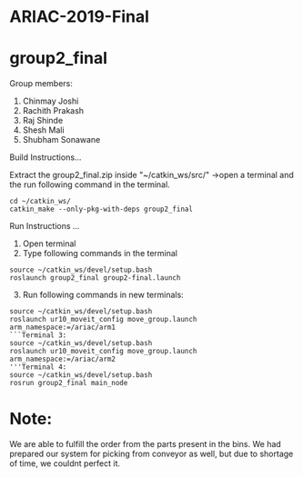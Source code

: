 # ARIAC-2019-Final
# group2_final

Group members:
1. Chinmay Joshi
2. Rachith Prakash
3. Raj Shinde
4. Shesh Mali
5. Shubham Sonawane

Build Instructions...

Extract the group2_final.zip inside "~/catkin_ws/src/"
->open a terminal and the run following command in the terminal.
```
cd ~/catkin_ws/
catkin_make --only-pkg-with-deps group2_final
```

Run Instructions
...
1. Open terminal
2. Type following commands in the terminal
 ```Terminal 1:
source ~/catkin_ws/devel/setup.bash
roslaunch group2_final group2-final.launch
 ```
3. Run following commands in new terminals:
 ```Terminal 2:
source ~/catkin_ws/devel/setup.bash
roslaunch ur10_moveit_config move_group.launch arm_namespace:=/ariac/arm1
```Terminal 3:
source ~/catkin_ws/devel/setup.bash
roslaunch ur10_moveit_config move_group.launch arm_namespace:=/ariac/arm2
'''Terminal 4:
source ~/catkin_ws/devel/setup.bash
rosrun group2_final main_node
```

# Note: 
We are able to fulfill the order from the parts present in the bins. We had prepared our system for picking from conveyor as well, but due to shortage of time, we couldnt perfect it. 
